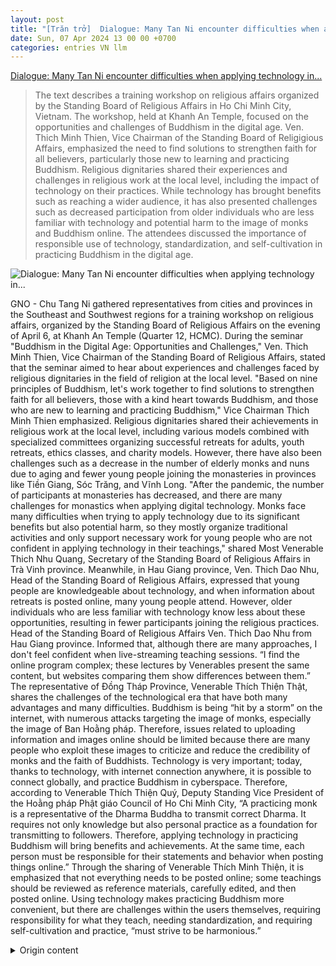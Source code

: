 ```yaml
---
layout: post
title: "[Trăn trở]  Dialogue: Many Tan Ni encounter difficulties when applying technology in..."
date: Sun, 07 Apr 2024 13 00 00 +0700
categories: entries VN llm
---
```

[ Dialogue: Many Tan Ni encounter difficulties when applying technology in...](https://giacngo.vn/toa-dam-nhieu-tang-ni-tran-tro-khi-ung-dung-cong-nghe-trong-hoat-dong-hoang-phap-post71095.html)

> The text describes a training workshop on religious affairs organized by the Standing Board of Religious Affairs in Ho Chi Minh City, Vietnam. The workshop, held at Khanh An Temple, focused on the opportunities and challenges of Buddhism in the digital age. Ven. Thich Minh Thien, Vice Chairman of the Standing Board of Religigious Affairs, emphasized the need to find solutions to strengthen faith for all believers, particularly those new to learning and practicing Buddhism. Religious dignitaries shared their experiences and challenges in religious work at the local level, including the impact of technology on their practices. While technology has brought benefits such as reaching a wider audience, it has also presented challenges such as decreased participation from older individuals who are less familiar with technology and potential harm to the image of monks and Buddhism online. The attendees discussed the importance of responsible use of technology, standardization, and self-cultivation in practicing Buddhism in the digital age.

![ Dialogue: Many Tan Ni encounter difficulties when applying technology in...](https://image.giacngo.vn/1200x630/Uploaded/2024/uobkhuo/2024_04_07/a505b43cb9c3169d4fd2-7069.jpg)

 GNO - Chu Tang Ni gathered representatives from cities and provinces in the Southeast and Southwest regions for a training workshop on religious affairs, organized by the Standing Board of Religious Affairs on the evening of April 6, at Khanh An Temple (Quarter 12, HCMC). During the seminar "Buddhism in the Digital Age: Opportunities and Challenges," Ven. Thich Minh Thien, Vice Chairman of the Standing Board of Religious Affairs, stated that the seminar aimed to hear about experiences and challenges faced by religious dignitaries in the field of religion at the local level. "Based on nine principles of Buddhism, let's work together to find solutions to strengthen faith for all believers, those with a kind heart towards Buddhism, and those who are new to learning and practicing Buddhism," Vice Chairman Thich Minh Thien emphasized. Religious dignitaries shared their achievements in religious work at the local level, including various models combined with specialized committees organizing successful retreats for adults, youth retreats, ethics classes, and charity models. However, there have also been challenges such as a decrease in the number of elderly monks and nuns due to aging and fewer young people joining the monasteries in provinces like Tiền Giang, Sóc Trăng, and Vĩnh Long. "After the pandemic, the number of participants at monasteries has decreased, and there are many challenges for monastics when applying digital technology. Monks face many difficulties when trying to apply technology due to its significant benefits but also potential harm, so they mostly organize traditional activities and only support necessary work for young people who are not confident in applying technology in their teachings," shared Most Venerable Thich Nhu Quang, Secretary of the Standing Board of Religious Affairs in Trà Vinh province. Meanwhile, in Hau Giang province, Ven. Thich Dao Nhu, Head of the Standing Board of Religious Affairs, expressed that young people are knowledgeable about technology, and when information about retreats is posted online, many young people attend. However, older individuals who are less familiar with technology know less about these opportunities, resulting in fewer participants joining the religious practices. Head of the Standing Board of Religious Affairs Ven. Thich Dao Nhu from Hau Giang province.  Informed that, although there are many approaches, I don't feel confident when live-streaming teaching sessions. “I find the online program complex; these lectures by Venerables present the same content, but websites comparing them show differences between them.” The representative of Đồng Tháp Province, Venerable Thích Thiện Thật, shares the challenges of the technological era that have both many advantages and many difficulties. Buddhism is being “hit by a storm” on the internet, with numerous attacks targeting the image of monks, especially the image of Ban Hoằng pháp. Therefore, issues related to uploading information and images online should be limited because there are many people who exploit these images to criticize and reduce the credibility of monks and the faith of Buddhists. Technology is very important; today, thanks to technology, with internet connection anywhere, it is possible to connect globally, and practice Buddhism in cyberspace. Therefore, according to Venerable Thích Thiện Quý, Deputy Standing Vice President of the Hoằng pháp Phật giáo Council of Ho Chi Minh City, “A practicing monk is a representative of the Dharma Buddha to transmit correct Dharma. It requires not only knowledge but also personal practice as a foundation for transmitting to followers. Therefore, applying technology in practicing Buddhism will bring benefits and achievements. At the same time, each person must be responsible for their statements and behavior when posting things online.” Through the sharing of Venerable Thích Minh Thiện, it is emphasized that not everything needs to be posted online; some teachings should be reviewed as reference materials, carefully edited, and then posted online. Using technology makes practicing Buddhism more convenient, but there are challenges within the users themselves, requiring responsibility for what they teach, needing standardization, and requiring self-cultivation and practice, “must strive to be harmonious.”

<details>
  <summary>Origin content</summary>
  ---
layout: post
title: " [Trăn trở] Tọa đàm: Nhiều Tăng Ni trăn trở khi ứng dụng công nghệ trong hoạt ..."
date: Sun, 07 Apr 2024 13:00:00 +0700
categories: entries VN
---
[Tọa đàm: Nhiều Tăng Ni trăn trở khi ứng dụng công nghệ trong hoạt ...](https://giacngo.vn/toa-dam-nhieu-tang-ni-tran-tro-khi-ung-dung-cong-nghe-trong-hoat-dong-hoang-phap-post71095.html)

![Tọa đàm: Nhiều Tăng Ni trăn trở khi ứng dụng công nghệ trong hoạt ...](https://image.giacngo.vn/1200x630/Uploaded/2024/uobkhuo/2024_04_07/a505b43cb9c3169d4fd2-7069.jpg)

GNO - Chư Tăng Ni các tỉnh thành miền Đông, Tây Nam Bộ trong khóa tập huấn nghiệp vụ hoằng pháp do Ban Hoằng pháp T.Ư tổ chức vào tối 6-4, tại tu viện Khánh ...

GNO - Chư Tăng Ni các tỉnh thành miền Đông, Tây Nam Bộ trong khóa tập huấn nghiệp vụ hoằng pháp do Ban Hoằng pháp T.Ư tổ chức vào tối 6-4, tại tu viện Khánh An (Q.12, TP.HCM) chia sẻ nhiều trăn trở khi ứng dụng công nghệ hoằng pháp trong thời đại kỹ thuật số.

Hòa thượng Thích Minh Thiện, Phó ban Hoằng pháp T.Ư chủ tọa buổi tọa đàm “Hoằng pháp thời đại kỹ thuật số thuận lợi và thách thức” phát biểu khai mạc cho biết buổi tọa đàm là để lắng nghe những kinh nghiệm, vấn đề khi chư tôn đức trong ngành hoằng pháp gặp phải ở địa phương.

"Dựa trên 9 nguyên tắc về hoằng pháp để cùng nhau tìm ra giải pháp để củng cố niềm tin cho thập phương đàn tín, những người có thiện cảm với Phật giáo, những người mới bắt đầu tìm hiểu học Phật”, Hòa thượng chủ tọa nhấn mạnh.

Chư tôn đức chia sẻ những thành tựu về công tác hoằng pháp tại địa phương, với các mô hình kết hợp với các ban chuyên môn tổ chức thành công khóa tu cho người lớn tuổi, khóa tu cho người trẻ, lớp giáo lý, kết hợp tổ chức mô hình từ thiện. Qua quá trình hoạt động cũng có những trăn trở như: Ban Hoằng pháp tỉnh Tiền Giang, Sóc Trăng, Vĩnh Long các đạo tràng Phật tử đa số lớn tuổi và số lượng ngày càng giảm do "về với Phật", các bạn trẻ đa số đi làm xa... nên dẫn tới hạn chế số lượng tu học tại các đạo tràng.

“Sau đại dịch số lượng người tham gia các đạo tràng giảm, Phật tử giảm. Chư tôn đức giảng sư cũng gặp rất nhiều thách thức khi ứng dụng thời đại công nghệ số. Các giảng sư Ban Hoằng pháp trăn trở nhiều khi muốn ứng dụng công nghệ khi thấy mặc lợi ích nhưng kèm mặt tác hại quá lớn nên hầu như chỉ tổ chức các hoạt động truyền thống, chỉ hỗ trợ những công việc cần thiết cho các bạn trẻ không mạnh dạn ứng dụng công nghệ vào thuyết giảng của mình”, Đại đức Thích Như Quang, Chánh Thư ký Ban Hoằng pháp tỉnh Trà Vinh chia sẻ tại tọa đàm.

Tại tỉnh Hậu Giang, Thượng tọa Thích Đạo Như, Trưởng ban Hoằng pháp tỉnh bày tỏ thế hệ trẻ có hiểu biết về công nghệ, khi đăng thông tin khóa tu trên mạng thì nhiều người trẻ biết đến và đến khóa tu rất đông. Còn với người lớn tuổi ít biết về công nghệ nên khi thông tin đăng trên mạng thì cũng ít biết nên số lượng tham gia tu học hạn chế hơn.

Thượng tọa Trưởng ban Hoằng pháp tỉnh Hậu Giang cho biết, dù thuyết pháp nhiều nhưng bản thân không tự tin khi livestream những buổi thuyết giảng. “Vì tôi thấy chương trình mạng phức tạp, Thượng tọa này, Hòa thượng kia thuyết pháp cùng một nội dung, nhưng các trang đưa ra so sánh thì thấy có sự khác nhau giữa hai vị”.

Đại diện tỉnh Đồng Tháp, Thượng tọa Thích Thiện Thật chia sẻ trăn trở thời đại công nghệ có rất nhiều thuận lợi và cũng rất nhiều khó khăn. Phật giáo đang bị "bão tố" trên mạng, rất nhiều điều nhắm vào hình ảnh Tăng Ni, đặc biệt Ban Hoằng pháp. Do đó, vấn đề đưa tin, hình ảnh lên mạng nên hạn chế, vì có nhiều đối tượng lợi dụng sử dụng hình ảnh này để chỉ trích làm giảm đi uy tín tu sĩ và giảm đi niềm tin của Phật tử.

Công nghệ rất quan trọng, ngày nay nhờ công nghệ, ở bất cứ nơi nào có kết nối mạng là có thể kết nối toàn cầu, có thể hoằng pháp trên không gian mạng. Do đó, theo Thượng tọa Thích Thiện Quý, Phó Thường trực Ban Hoằng pháp Phật giáo TP.HCM chia sẻ: “Một vị hoằng pháp, là một vị đại diện cho Đức Như Lai để trao truyền chánh pháp, không chỉ cần nền tảng sở học mà cả nền tảng tu tập của chính mình để truyền tải đến thính chúng, từ đó ứng dụng công nghệ hoằng pháp sẽ có lợi ích, thành tựu. Đồng thời, mỗi người phải có trách nhiệm với những phát ngôn và kỷ cương với chính mình khi đăng tải những gì lên mạng”.

Qua các chia sẻ từ Tăng Ni, Hòa thượng Thích Minh Thiện đúc kết nhấn mạnh không nhất thiết cái gì cũng phải đăng online, có những bài thuyết pháp nên quay lại làm tư liệu, sau đó biên tập kỹ rồi mới đăng lên mạng sẽ tốt hơn. Sử dụng công nghệ giúp hoằng pháp được thuận lợi, tuy nhiên có những thách thức ở bản thân người sử dụng công nghệ là phải có trách nhiệm với những nội dung mình thuyết giảng, cần chuẩn hóa, cần phải có tu học và hành trì, "phải tri hành hợp nhất".


</details>

